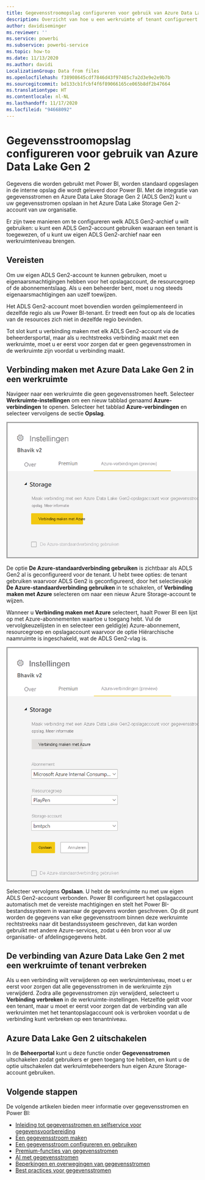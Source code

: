 ```yaml
---
title: Gegevensstroomopslag configureren voor gebruik van Azure Data Lake Gen 2
description: Overzicht van hoe u een werkruimte of tenant configureert met Azure Data Lake Gen 2-opslag
author: davidiseminger
ms.reviewer: ''
ms.service: powerbi
ms.subservice: powerbi-service
ms.topic: how-to
ms.date: 11/13/2020
ms.author: davidi
LocalizationGroup: Data from files
ms.openlocfilehash: f38908645cdf7846d43f97485c7a2d3e9e2e9b7b
ms.sourcegitcommit: bd133cb1fcbf4f6f89066165ce065b8df2b47664
ms.translationtype: HT
ms.contentlocale: nl-NL
ms.lasthandoff: 11/17/2020
ms.locfileid: "94668092"
---
```

# <a name="configuring-dataflow-storage-to-use-azure-data-lake-gen-2"></a>Gegevensstroomopslag configureren voor gebruik van Azure Data Lake Gen 2 

Gegevens die worden gebruikt met Power BI, worden standaard opgeslagen in de interne opslag die wordt geleverd door Power BI. Met de integratie van gegevensstromen en Azure Data Lake Storage Gen 2 (ADLS Gen2) kunt u uw gegevensstromen opslaan in het Azure Data Lake Storage Gen 2-account van uw organisatie.

Er zijn twee manieren om te configureren welk ADLS Gen2-archief u wilt gebruiken: u kunt een ADLS Gen2-account gebruiken waaraan een tenant is toegewezen, of u kunt uw eigen ADLS Gen2-archief naar een werkruimteniveau brengen. 

## <a name="pre-requisites"></a>Vereisten

Om uw eigen ADLS Gen2-account te kunnen gebruiken, moet u eigenaarsmachtigingen hebben voor het opslagaccount, de resourcegroep of de abonnementslaag. Als u een beheerder bent, moet u nog steeds eigenaarsmachtigingen aan uzelf toewijzen. 

Het ADLS Gen2-account moet bovendien worden geïmplementeerd in dezelfde regio als uw Power BI-tenant. Er treedt een fout op als de locaties van de resources zich niet in dezelfde regio bevinden.

Tot slot kunt u verbinding maken met elk ADLS Gen2-account via de beheerdersportal, maar als u rechtstreeks verbinding maakt met een werkruimte, moet u er eerst voor zorgen dat er geen gegevensstromen in de werkruimte zijn voordat u verbinding maakt.

## <a name="connecting-to-an-azure-data-lake-gen-2-at-a-workspace"></a>Verbinding maken met Azure Data Lake Gen 2 in een werkruimte
Navigeer naar een werkruimte die geen gegevensstromen heeft. Selecteer **Werkruimte-instellingen** om een nieuw tabblad genaamd **Azure-verbindingen** te openen. Selecteer het tabblad **Azure-verbindingen** en selecteer vervolgens de sectie **Opslag**.


![Verbinding maken met Azure](media/dataflows-azure-data-lake-storage-integration/connect-to-azure.png)
 
De optie **De Azure-standaardverbinding gebruiken** is zichtbaar als ADLS Gen2 al is geconfigureerd voor de tenant. U hebt twee opties: de tenant gebruiken waarvoor ADLS Gen2 is geconfigureerd, door het selectievakje **De Azure-standaardverbinding gebruiken** in te schakelen, of **Verbinding maken met Azure** selecteren om naar een nieuw Azure Storage-account te wijzen. 

Wanneer u **Verbinding maken met Azure** selecteert, haalt Power BI een lijst op met Azure-abonnementen waartoe u toegang hebt. Vul de vervolgkeuzelijsten in en selecteer een geldig(e) Azure-abonnement, resourcegroep en opslagaccount waarvoor de optie Hiërarchische naamruimte is ingeschakeld, wat de ADLS Gen2-vlag is.

![abonnementsdetails](media/dataflows-azure-data-lake-storage-integration/subscription-details-enter.png)
 
Selecteer vervolgens **Opslaan**. U hebt de werkruimte nu met uw eigen ADLS Gen2-account verbonden. Power BI configureert het opslagaccount automatisch met de vereiste machtigingen en stelt het Power BI-bestandssysteem in waarnaar de gegevens worden geschreven. Op dit punt worden de gegevens van elke gegevensstroom binnen deze werkruimte rechtstreeks naar dit bestandssysteem geschreven, dat kan worden gebruikt met andere Azure-services, zodat u één bron voor al uw organisatie- of afdelingsgegevens hebt.

## <a name="detaching-azure-data-lake-gen-2-from-a-workspace-or-tenant"></a>De verbinding van Azure Data Lake Gen 2 met een werkruimte of tenant verbreken

Als u een verbinding wilt verwijderen op een werkruimteniveau, moet u er eerst voor zorgen dat alle gegevensstromen in de werkruimte zijn verwijderd. Zodra alle gegevensstromen zijn verwijderd, selecteert u **Verbinding verbreken** in de werkruimte-instellingen. Hetzelfde geldt voor een tenant, maar u moet er eerst voor zorgen dat de verbinding van alle werkruimten met het tenantopslagaccount ook is verbroken voordat u de verbinding kunt verbreken op een tenantniveau.

## <a name="disabling-azure-data-lake-gen-2"></a>Azure Data Lake Gen 2 uitschakelen

In de **Beheerportal** kunt u deze functie onder **Gegevensstromen** uitschakelen zodat gebruikers er geen toegang toe hebben, en kunt u de optie uitschakelen dat werkruimtebeheerders hun eigen Azure Storage-account gebruiken.

## <a name="next-steps"></a>Volgende stappen
De volgende artikelen bieden meer informatie over gegevensstromen en Power BI:

* [Inleiding tot gegevensstromen en selfservice voor gegevensvoorbereiding](dataflows-introduction-self-service.md)
* [Een gegevensstroom maken](dataflows-create.md)
* [Een gegevensstroom configureren en gebruiken](dataflows-configure-consume.md)
* [Premium-functies van gegevensstromen](dataflows-premium-features.md)
* [AI met gegevensstromen](dataflows-machine-learning-integration.md)
* [Beperkingen en overwegingen van gegevensstromen](dataflows-features-limitations.md)
* [Best practices voor gegevensstromen](dataflows-best-practices.md)